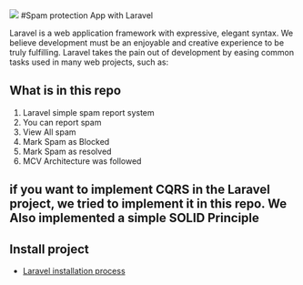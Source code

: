
<img src="https://eu2.contabostorage.com/b4b383a31921447d9dd70cd0ee4a83f1:spam/spam.png">
#Spam protection App with Laravel

Laravel is a web application framework with expressive, elegant syntax. We believe development must be an enjoyable and creative experience to be truly fulfilling. Laravel takes the pain out of development by easing common tasks used in many web projects, such as:

## What is in this repo


1. Laravel simple spam report system 
2. You can report spam 
3. View All spam
4. Mark Spam as Blocked
5. Mark Spam as resolved 
6. MCV Architecture was followed

## if you want to implement CQRS  in the Laravel project, we tried to implement it in this repo. We Also implemented a simple SOLID Principle

## Install project 

- [Laravel installation process](https://laravel.com/docs/9.x/installation)
